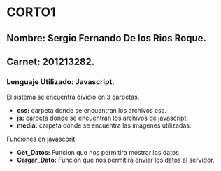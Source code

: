 # CORTO1
## Nombre: Sergio Fernando De los Rios Roque.
## Carnet: 201213282. 
### Lenguaje Utilizado: Javascript. 
El sistema se encuentra dividio en 3 carpetas.
- **css:** carpeta donde se encuentran los archivos css.
- **js:** carpeta donde se encuentran los archivos de javascript.
- **media:** carpeta donde se encuentra las imagenes utilizadas.

Funciones en javascprit:
- **Get_Datos:** Funcion que nos permitira mostrar los datos
- **Cargar_Dato:** Funcion que nos permitira enviar los datos al servidor. 

